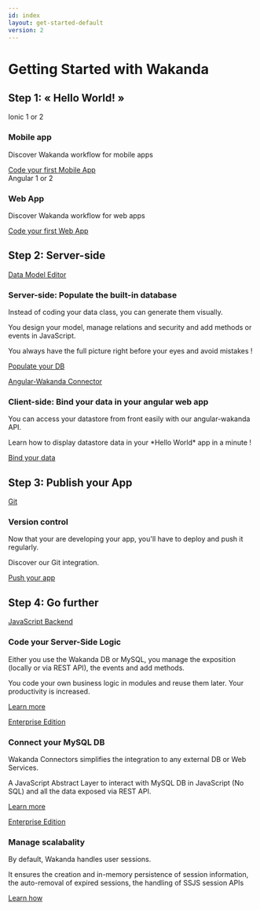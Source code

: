 ```yaml
---
id: index
layout: get-started-default
version: 2
---
```


<h1 id="next-steps">Getting Started with Wakanda</h1>
<h2 id="hello-world">Step 1: « Hello World! »</h2>
<div class="row item">
  <div class="col-md-4" style="cursor: pointer" onclick="window.location='hello-world-mobile.html';">
    <div class="square">
      <div class="head small"><span class="label">Ionic 1 or 2</span></div>
      <div class="content">
        <i class="icon-mobile-o icon-11x"><span class="path1"></span><span class="path2"></span><span class="path3"></span></i>
        <h3>Mobile app</h3>
        <p>Discover Wakanda workflow for mobile apps</p>
        <a href="hello-world-mobile.html" class="btn btn-default">Code your first Mobile App</a>
      </div>
    </div>
  </div>
  <div class="col-md-4" style="cursor: pointer" onclick="window.location='hello-world-web.html';">
    <div class="square">
      <div class="head small"><span class="label">Angular 1 or 2</span></div>
      <div class="content">
        <i class="icon-web-o icon-11x"><span class="path1"></span><span class="path2"></span><span class="path3"></span></i>
        <h3>Web App</h3>
        <p>Discover Wakanda workflow for web apps</p>
        <a href="hello-world-web.html" class="btn btn-default">Code your first Web App</a>
      </div>
    </div>
  </div>
</div>

<h2 id="server-side">Step 2: Server-side</h2>


<div class="row item">
  <div class="col-md-4">
    <a class="square" href="populate-database.html">
      <div class="head small"><span class="label">Data Model Editor</span></div>
      <div class="content">
      <i class="icon-datamodel-o icon-11x"><span class="path1"></span><span class="path2"></span><span class="path3"></span></i>
      </div>
    </a>
  </div>
  <div class="col-md-8">
    <h3>Server-side: Populate the built-in database</h3>
    <p>
      Instead of coding your data class, you can generate them visually.
    </p>
    <p>
      You design your model, manage relations and security and add methods or events in JavaScript.
    </p>
       <p>
      You always have the full picture right before your eyes and avoid mistakes !
    </p>
    <p>
      <a class="btn" href="populate-database.html">Populate your DB</a>
    </p>
  </div>

</div>

<div class="row item">
  <div class="col-md-4">
    <a class="square" href="populate-database.html">
      <div class="head small"><span class="label">Angular-Wakanda Connector</span></div>
      <div class="content">
        <i class="icon-angular-o icon-11x"><span class="path1"></span><span class="path2"></span><span class="path3"></span></i>
      </div>
    </a>
  </div>
  <div class="col-md-8">
    <h3>Client-side: Bind your data in your angular web app</h3>
    <p>
      You can access your datastore from front easily with our angular-wakanda API.
    </p>
    <p>
      Learn how to display datastore data in your *Hello World* app in a minute !
    </p>
    <p>
      <a class="btn" href="display-data-in-webapp.html">Bind your data</a>
    </p>
  </div>
</div>

<h2 id="publish-app">Step 3: Publish your App</h2>


<div class="row item">
  <div class="col-md-4">
    <a class="square" href="/get-started/version-control.html">
      <div class="head small"><span class="label">Git</span></div>
      <div class="content">
        <i class="icon-git icon-11x"><span class="path1"></span><span class="path2"></span><span class="path3"></span></i>
      </div>
    </a>
  </div>
  <div class="col-md-8">
    <h3>Version control</h3>
    <p>
      Now that your are developing your app, you'll have to deploy and push it regularly.
    </p>
    <p>
      Discover our Git integration.
    </p>
    <p>
      <a class="btn" href="version-control.html">Push your app</a>
    </p>
  </div>
<!-- 
<div class="row item">
  <div class="col-md-4">
    <a class="square" href="/get-started/hello-world-mobile.html#build-your-app">
      <div class="head small"><span class="label">Cordova</span></div>
      <div class="content">
        <i class="icon-build-mobile-o icon-11x"><span class="path1"></span><span class="path2"></span><span class="path3"></span></i>
      </div>
    </a>
  </div>
  <div class="col-md-8">
    <h3>Build your mobile app</h3>
    <p>
      Now that you have developed and tested your mobile app, it's time to publish it to Apple App Store and Google Play.
    </p>
    <p>
      You can build your mobile app for iOS and Android from Wakanda Studio, it takes just one click !
    </p>
    <p>
      <a class="btn" href="build-mobile-app.html">Generate your App</a>
    </p>
  </div>
</div>
<div class="row item">
  <div class="col-md-4">
    <a class="square" href="deploy-your-app.html">
      <div class="head small"><span class="label">On-prem</span></div>
      <div class="content">
        <i class="icon-server-o icon-11x"><span class="path1"></span><span class="path2"></span><span class="path3"></span></i>
      </div>
    </a>
  </div>
  <div class="col-md-8">
    <h3>Deploy to Your Server</h3>
    <p>
      Wakanda Server supports Linux, Windows and MacOS. Install it wherever you want!
    </p>
    <p>
      Deploy your App on your Wakanda Server in one-click!
    </p>
     <p>
       <a class="btn" href="deploy-your-app.html">Deploy to Your Server</a>
     </p>
  </div>
</div>
<div class="row item">
  <div class="col-md-4">
    <a class="square" href="deploy-your-app.html">
      <div class="head small"><span class="label">Cloud Platform</span></div>
      <div class="content">
        <i class="icon-cloud-o icon-11x"><span class="path1"></span><span class="path2"></span><span class="path3"></span></i>
      </div>
    </a>
  </div>
  <div class="col-md-8">
    <h3>Deploy to Wakanda Cloud</h3>
    <p>
      Ready for production? 
      </p>
      <p>
      Get fully managed servers with ownership transfer when application is in production.
      </p>
    <p>
      <a class="btn" href="http://docs.wakcloud.com/en/latest/getting_started.html">Deploy to Wakanda Cloud</a>
    </p>
  </div>-->
</div>


<h2 id="go-further">Step 4: Go further </h2>

<div class="row item">
  <div class="col-md-4">
    <a class="square" href="https://wakanda.github.io/doc/#/guide?section=main-data-ss">
      <div class="head small"><span class="label">JavaScript Backend</span></div>
      <div class="content">
        <i class="icon-logic-o icon-11x"><span class="path1"></span><span class="path2"></span><span class="path3"></span></i>
      </div>
    </a>
  </div>
  <div class="col-md-8">
    <h3>Code your Server-Side Logic</h3>
    <p>
      Either you use the Wakanda DB or MySQL, you manage the exposition (locally or via REST API), the events and add methods.
    </p>
    <p>You code your own business logic in modules and reuse them later. Your productivity is increased.
    </p>
    <p>
      <a class="btn" href="https://wakanda.github.io/doc/#/guide?section=main-data-ss">Learn more</a>
    </p>
  </div>
</div>
<div class="row item">
  <div class="col-md-4">
    <a class="square" href="https://wakanda.github.io/doc/#/guide?section=main-data-external" target="_blank">
      <div class="head"><span class="label">Enterprise  Edition</span></div>
      <div class="content">
        <i class="icon-mysql-o icon-11x"><span class="path1"></span><span class="path2"></span><span class="path3"></span></i>
      </div>
    </a>
  </div>
  <div class="col-md-8">
    <h3>Connect your MySQL DB</h3>
    <p>
      Wakanda Connectors simplifies the integration to any external DB or Web Services.
    </p>
    <p>
      A JavaScript Abstract Layer to interact with MySQL DB in JavaScript (No SQL) and all the data exposed via REST API.
    </p>
    <p>
      <a class="btn" href="https://wakanda.github.io/doc/#/guide?section=main-data-external">Learn more</a>
    </p>
  </div>
</div>
<div class="row item">
  <div class="col-md-4">
    <a class="square" href="https://wakanda.github.io/doc/#/guide?section=main-auth-csm" target="_blank">
      <div class="head small"><span class="label">Enterprise  Edition</span></div>
      <div class="content">
        <i class="icon-scalability-o icon-11x"><span class="path1"></span><span class="path2"></span><span class="path3"></span></i>
      </div>
    </a>
  </div>
  <div class="col-md-8">
    <h3>Manage scalabality</h3>
    <p>
      By default, Wakanda handles user sessions. 
     </p> 
     <p>
      It ensures the creation and in-memory persistence of session information,
       the auto-removal of expired sessions, the handling of SSJS session APIs
     </p>
    <p><a class="btn" href="https://wakanda.github.io/doc/#/guide?section=main-auth-csm" target="_blank">Learn how</a>
    </p>
  </div>
</div>

<!-- Google Analytics Content Experiment code -->
<script>function utmx_section(){}function utmx(){}(function(){var
k='135622005-3',d=document,l=d.location,c=d.cookie;
if(l.search.indexOf('utm_expid='+k)>0)return;
function f(n){if(c){var i=c.indexOf(n+'=');if(i>-1){var j=c.
indexOf(';',i);return escape(c.substring(i+n.length+1,j<0?c.
length:j))}}}var x=f('__utmx'),xx=f('__utmxx'),h=l.hash;d.write(
'<sc'+'ript src="'+'http'+(l.protocol=='https:'?'s://ssl':
'://www')+'.google-analytics.com/ga_exp.js?'+'utmxkey='+k+
'&utmx='+(x?x:'')+'&utmxx='+(xx?xx:'')+'&utmxtime='+new Date().
valueOf()+(h?'&utmxhash='+escape(h.substr(1)):'')+
'" type="text/javascript" charset="utf-8"><\/sc'+'ript>')})();
</script><script>utmx('url','A/B');</script>
<!-- End of Google Analytics Content Experiment code -->
